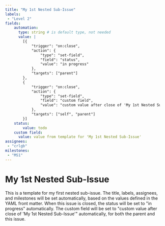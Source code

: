```yaml
---
title: "My 1st Nested Sub-Issue"
labels:
 - "Level 2"
fields:
    automation:
      type: string # is default type, not needed
      value: |
        [{
            "trigger": "on:close",
            "action": {
                "type": "set-field",
                "field": "status",
                "value": "in progress"
            },
            "targets": ["parent"]
        },
        {
            "trigger": "on:close",
            "action": {
                "type": "set-field",
                "field": "custom field",
                "value": "custom value after close of 'My 1st Nested Sub-Issue'"
            },
            "targets": ["self", "parent"]
        }]
    status:
        value: todo
    custom field: 
      value: value from template for 'My 1st Nested Sub-Issue'
assignees:
 - "crlgb"
milestones:
 - "MS1"
---
```

# My 1st Nested Sub-Issue

This is a template for my first nested sub-issue.
The title, labels, assignees, and milestones will be set automatically, based on the values defined in the YAML front matter.
When this issue is closed, the status will be set to "in progress" automatically.
The custom field will be set to "custom value after close of 'My 1st Nested Sub-Issue'" automatically, for both the parent and this issue.
